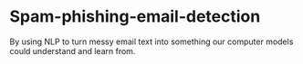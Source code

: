 # Spam-phishing-email-detection
By using NLP to turn messy email text into something our computer models could understand and learn from. 
